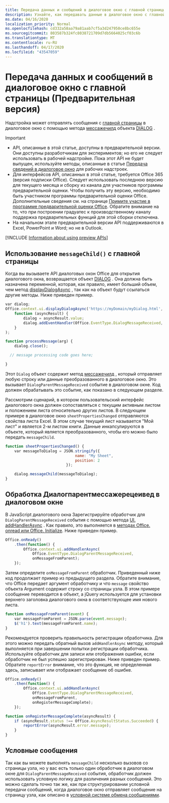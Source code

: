 ```yaml
---
title: Передача данных и сообщений в диалоговое окно с главной страницы
description: Узнайте, как передавать данные в диалоговое окно с главной страницы с помощью API Мессажечилд и Диалогпарентмессажерецеивед.
ms.date: 04/16/2020
localization_priority: Normal
ms.openlocfilehash: cd332a58aa79a81aab7cf5a3d247950ce8bc655e
ms.sourcegitcommit: 803587b324fc8038721709d7db5664025cf03c6b
ms.translationtype: MT
ms.contentlocale: ru-RU
ms.lasthandoff: 04/17/2020
ms.locfileid: "43547059"
---
```

# <a name="passing-data-and-messages-to-a-dialog-box-from-its-host-page-preview"></a>Передача данных и сообщений в диалоговое окно с главной страницы (Предварительная версия)

Надстройка может отправлять сообщения с [главной страницы](dialog-api-in-office-add-ins.md#open-a-dialog-box-from-a-host-page) в диалоговое окно с помощью метода [мессажечилд](/javascript/api/office/office.dialog#messagechild-message-) объекта [DIALOG](/javascript/api/office/office.dialog) .

> [!Important]
>
> - API, описанные в этой статье, доступны в предварительной версии. Они доступны разработчикам для экспериментов; но его не следует использовать в рабочей надстройке. Пока этот API не будет выпущен, используйте методы, описанные в статье [Передача сведений в диалоговое окно](dialog-api-in-office-add-ins.md#pass-information-to-the-dialog-box) для рабочих надстроек.
> - Для интерфейсов API, описанных в этой статье, требуется Office 365 (версия подписки Office). Следует использовать последнюю версию для текущего месяца и сборку из канала для участников программы предварительной оценки. Чтобы получить эту версию, необходимо быть участником программы предварительной оценки Office. Дополнительные сведения см. на странице [Примите участие в программе предварительной оценки Office](https://insider.office.com). Обратите внимание на то, что при построении градуатес к производственному каналу поддержка предварительных функций для этой сборки отключена.
> - На начальном этапе предварительной версии API поддерживаются в Excel, PowerPoint и Word; но не в Outlook.
>
> [!INCLUDE [Information about using preview APIs](../includes/using-preview-apis.md)]

## <a name="use-messagechild-from-the-host-page"></a>Использование `messageChild()` с главной страницы

Когда вы вызываете API диалоговых окон Office для открытия диалогового окна, возвращается объект [DIALOG](/javascript/api/office/office.dialog) . Она должна быть назначена переменной, которая, как правило, имеет больший объем, чем метод [displayDialogAsync](/javascript/api/office/office.ui#displaydialogasync-startaddress--callback-) , так как на объект будут ссылаться другие методы. Ниже приведен пример.

```javascript
var dialog;
Office.context.ui.displayDialogAsync('https://myDomain/myDialog.html',
    function (asyncResult) {
        dialog = asyncResult.value;
        dialog.addEventHandler(Office.EventType.DialogMessageReceived, processMessage);
    }
);

function processMessage(arg) {
    dialog.close();

  // message processing code goes here;

}
```

Этот `Dialog` объект содержит метод [мессажечилд](/javascript/api/office/office.dialog#messagechild-message-) , который отправляет любую строку или данные преобразованного в диалоговое окно. Это вызывает `DialogParentMessageReceived` событие в диалоговом окне. Код должен обрабатывать это событие, как показано в следующем разделе.

Рассмотрим сценарий, в котором пользовательский интерфейс диалогового окна должен сопоставляться с текущим активным листом и положением листа относительно других листов. В следующем примере в диалоговое окно `sheetPropertiesChanged` отправляются свойства листа Excel. В этом случае текущий лист называется "Мой лист" и является 2-м листом книги. Данные инкапсулируются в объекте, который является преобразованного, чтобы его можно было передать `messageChild`.

```javascript
function sheetPropertiesChanged() {
    var messageToDialog = JSON.stringify({
                               name: "My Sheet",
                               position: 2
                           });

    dialog.messageChild(messageToDialog);
}
```

## <a name="handle-dialogparentmessagereceived-in-the-dialog-box"></a>Обработка Диалогпарентмессажерецеивед в диалоговом окне

В JavaScript диалогового окна Зарегистрируйте обработчик для `DialogParentMessageReceived` события с помощью метода [UI. addHandlerAsync](/javascript/api/office/office.ui#addhandlerasync-eventtype--handler--options--callback-) . Как правило, это выполняется в [методах Office. onread или Office. Initialize](initialize-add-in.md). Ниже приведен пример.

```javascript
Office.onReady()
    .then(function() {
        Office.context.ui.addHandlerAsync(
            Office.EventType.DialogParentMessageReceived,
            onMessageFromParent);
    });
```

Затем определите `onMessageFromParent` обработчик. Приведенный ниже код продолжает пример из предыдущего раздела. Обратите внимание, что Office передает аргумент обработчику и что `message` свойство объекта Argument содержит строку со страницы узла. В этом примере сообщение переводится в объект, а jQuery используется для установки верхнего заголовка диалогового окна в соответствующее имя нового листа.

```javascript
function onMessageFromParent(event) {
    var messageFromParent = JSON.parse(event.message);
    $('h1').text(messageFromParent.name);
}
```

Рекомендуется проверить правильность регистрации обработчика. Для этого можно передать обратный вызов `addHandlerAsync` методу, который выполняется при завершении попытки регистрации обработчика. Используйте обработчик для записи или отображения ошибки, если обработчик не был успешно зарегистрирован. Ниже приведен пример. Обратите `reportError` внимание, что это функция, не определенная здесь, записывает или отображает сообщение об ошибке.

```javascript
Office.onReady()
    .then(function() {
        Office.context.ui.addHandlerAsync(
            Office.EventType.DialogParentMessageReceived,
            onMessageFromParent,
            onRegisterMessageComplete);
    });

function onRegisterMessageComplete(asyncResult) {
    if (asyncResult.status !== Office.AsyncResultStatus.Succeeded) {
        reportError(asyncResult.error.message);
    }
}
```

## <a name="conditional-messaging"></a>Условные сообщения

Так как вы можете выполнять `messageChild` несколько вызовов со страницы узла, но у вас есть только один обработчик в диалоговом окне для `DialogParentMessageReceived` события, обработчик должен использовать условную логику для различения разных сообщений. Это можно сделать точно так же, как при структурировании условной передачи сообщений, когда диалоговое окно отправляет сообщение на страницу узла, как описано в [условной системе обмена сообщениями](dialog-api-in-office-add-ins.md#conditional-messaging).

